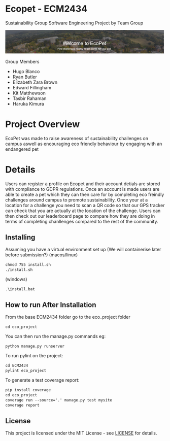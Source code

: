 # Ecopet - ECM2434

Sustainability Group Software Engineering Project by Team Group

<img src="eco_project/static/media/readme_banner.png" alt="Alt Text" width="500">


Group Members

- Hugo Blanco
- Ryan Butler
- Elizabeth Zara Brown
- Edward Fillingham
- Kit Matthewson
- Tasbir Rahaman
- Haruka Kimura

# Project Overview

EcoPet was made to raise awareness of sustainability challenges on campus aswell as encouraging eco
friendly behaviour by engaging with an endangered pet

# Details

Users can register a profile on Ecopet and their account detials are stored with compliance to GDPR
regulations.
Once an account is made users are able to create a pet which they can then care for by completing
eco freindly challenges around campus to promote sustainability. Once your at a location for a
challenge you need to scan a QR code so that our GPS tracker can check that you are actually at the
location of the challenge.
Users can then check out our leaderboard page to compare how they are doing in terms of completing
chanllenges compared to the rest of the community.

## Installing

Assuming you have a virtual environment set up (We will containerise later before submission?)
(macos/linux)

```shell
chmod 755 install.sh
./install.sh
```

(windows)

```shell
.\install.bat
```

## How to run After Installation

From the base ECM2434 folder go to the eco_project folder

```shell
cd eco_project
```

You can then run the manage.py commands eg:

```shell
python manage.py runserver
```

To run pylint on the project:

```shell
cd ECM2434
pylint eco_project
```

To generate a test coverage report:

```shell
pip install coverage
cd eco_project
coverage run --source='.' manage.py test mysite
coverage report
```

## License

This project is licensed under the MIT License - see [LICENSE](LICENSE) for details.
